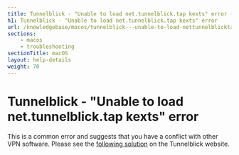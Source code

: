 ```yaml
---
title: Tunnelblick - "Unable to load net.tunnelblick.tap kexts" error - IVPN Help
h1: Tunnelblick - "Unable to load net.tunnelblick.tap kexts" error
url: /knowledgebase/macos/tunnelblick---unable-to-load-nettunnelblicktap-kexts-error/
sections:
    - macos
    - troubleshooting
sectionTitle: macOS
layout: help-details
weight: 70
---
```

# Tunnelblick - "Unable to load net.tunnelblick.tap kexts" error

This is a common error and suggests that you have a conflict with other VPN software. Please see the [following solution](https://tunnelblick.net/cCommonProblems.html#an-openvpn-log-entry-says-tunnelblick-openvpnstart-status-247-error-unable-to-load-net.tunnelblick.tun-andor-net.tunnelblick.tap-kexts-in-5-tries.-status-71) on the Tunnelblick website.
